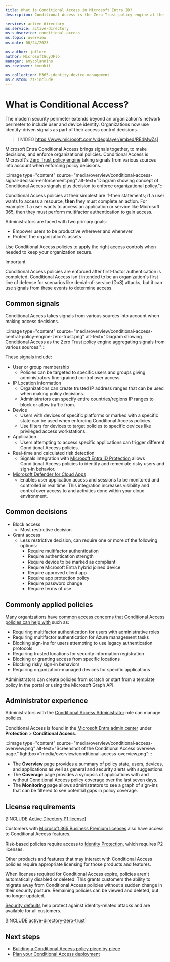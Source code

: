 ```yaml
---
title: What is Conditional Access in Microsoft Entra ID?
description: Conditional Access is the Zero Trust policy engine at the heart of the new identity-driven control plane.

services: active-directory
ms.service: active-directory
ms.subservice: conditional-access
ms.topic: overview
ms.date: 08/24/2023

ms.author: joflore
author: MicrosoftGuyJFlo
manager: amycolannino
ms.reviewer: kvenkit

ms.collection: M365-identity-device-management
ms.custom: zt-include
---
```

# What is Conditional Access?

The modern security perimeter extends beyond an organization's network perimeter to include user and device identity. Organizations now use identity-driven signals as part of their access control decisions.

> [!VIDEO https://www.microsoft.com/videoplayer/embed/RE4MwZs]

Microsoft Entra Conditional Access brings signals together, to make decisions, and enforce organizational policies. Conditional Access is Microsoft's [Zero Trust policy engine](/security/zero-trust/deploy/identity) taking signals from various sources into account when enforcing policy decisions.

:::image type="content" source="media/overview/conditional-access-signal-decision-enforcement.png" alt-text="Diagram showing concept of Conditional Access signals plus decision to enforce organizational policy.":::

Conditional Access policies at their simplest are if-then statements; **if** a user wants to access a resource, **then** they must complete an action. For example: If a user wants to access an application or service like Microsoft 365, then they must perform multifactor authentication to gain access.

Administrators are faced with two primary goals:

- Empower users to be productive wherever and whenever
- Protect the organization's assets

Use Conditional Access policies to apply the right access controls when needed to keep your organization secure.

> [!IMPORTANT]
> Conditional Access policies are enforced after first-factor authentication is completed. Conditional Access isn't intended to be an organization's first line of defense for scenarios like denial-of-service (DoS) attacks, but it can use signals from these events to determine access.

## Common signals

Conditional Access takes signals from various sources into account when making access decisions. 

:::image type="content" source="media/overview/conditional-access-central-policy-engine-zero-trust.png" alt-text="Diagram showing Conditional Access as the Zero Trust policy engine aggregating signals from various sources.":::

These signals include:

- User or group membership
   - Policies can be targeted to specific users and groups giving administrators fine-grained control over access.
- IP Location information
   - Organizations can create trusted IP address ranges that can be used when making policy decisions. 
   - Administrators can specify entire countries/regions IP ranges to block or allow traffic from.
- Device
   - Users with devices of specific platforms or marked with a specific state can be used when enforcing Conditional Access policies.
   - Use filters for devices to target policies to specific devices like privileged access workstations.
- Application
   - Users attempting to access specific applications can trigger different Conditional Access policies.
- Real-time and calculated risk detection
   - Signals integration with [Microsoft Entra ID Protection](~/id-protection/overview-identity-protection.md) allows Conditional Access policies to identify and remediate risky users and sign-in behavior.
- [Microsoft Defender for Cloud Apps](/defender-cloud-apps/what-is-defender-for-cloud-apps)
   - Enables user application access and sessions to be monitored and controlled in real time. This integration increases visibility and control over access to and activities done within your cloud environment.

## Common decisions

- Block access
   - Most restrictive decision
- Grant access
   - Less restrictive decision, can require one or more of the following options:
      - Require multifactor authentication
      - Require authentication strength
      - Require device to be marked as compliant
      - Require Microsoft Entra hybrid joined device
      - Require approved client app
      - Require app protection policy
      - Require password change
      - Require terms of use

## Commonly applied policies

Many organizations have [common access concerns that Conditional Access policies can help with](concept-conditional-access-policy-common.md) such as:

- Requiring multifactor authentication for users with administrative roles
- Requiring multifactor authentication for Azure management tasks
- Blocking sign-ins for users attempting to use legacy authentication protocols
- Requiring trusted locations for security information registration
- Blocking or granting access from specific locations
- Blocking risky sign-in behaviors
- Requiring organization-managed devices for specific applications

Administrators can create policies from scratch or start from a template policy in the portal or using the Microsoft Graph API.

## Administrator experience

Administrators with the [Conditional Access Administrator](~/identity/role-based-access-control/permissions-reference.md#conditional-access-administrator) role can manage policies. 

Conditional Access is found in the [Microsoft Entra admin center](https://entra.microsoft.com) under **Protection** > **Conditional Access**.

:::image type="content" source="media/overview/conditional-access-overview.png" alt-text="Screenshot of the Conditional Access overview page." lightbox="media/overview/conditional-access-overview.png":::

- The **Overview** page provides a summary of policy state, users, devices, and applications as well as general and security alerts with suggestions. 
- The **Coverage** page provides a synopsis of applications with and without Conditional Access policy coverage over the last seven days. 
- The **Monitoring** page allows administrators to see a graph of sign-ins that can be filtered to see potential gaps in policy coverage.

## License requirements

[!INCLUDE [Active Directory P1 license](~/includes/entra-p1-license.md)]

Customers with [Microsoft 365 Business Premium licenses](/office365/servicedescriptions/office-365-service-descriptions-technet-library) also have access to Conditional Access features. 

Risk-based policies require access to [Identity Protection](~/id-protection/overview-identity-protection.md), which requires P2 licenses.

Other products and features that may interact with Conditional Access policies require appropriate licensing for those products and features.

When licenses required for Conditional Access expire, policies aren't automatically disabled or deleted. This grants customers the ability to migrate away from Conditional Access policies without a sudden change in their security posture. Remaining policies can be viewed and deleted, but no longer updated. 

[Security defaults](~/fundamentals/security-defaults.md) help protect against identity-related attacks and are available for all customers.  

[!INCLUDE [active-directory-zero-trust](~/includes/entra-zero-trust.md)]

## Next steps

- [Building a Conditional Access policy piece by piece](concept-conditional-access-policies.md)
- [Plan your Conditional Access deployment](plan-conditional-access.md)
